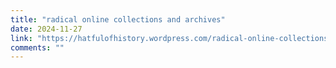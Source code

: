```yaml
---
title: "radical online collections and archives"
date: 2024-11-27
link: "https://hatfulofhistory.wordpress.com/radical-online-collections-and-archives/"
comments: ""
---
```


